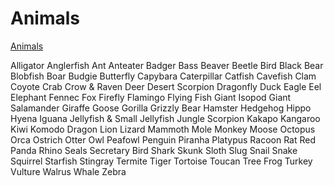 # Animals

[Animals](Animals%201dd816019a9f80a48e74e1a3f1d91fab/Animals%201dd816019a9f81cd8dfbc7fb85f417b2.csv)

Alligator
Anglerfish
Ant
Anteater
Badger
Bass
Beaver
Beetle
Bird
Black Bear
Blobfish
Boar
Budgie
Butterfly
Capybara
Caterpillar
Catfish
Cavefish
Clam
Coyote
Crab
Crow & Raven
Deer
Desert Scorpion
Dragonfly
Duck
Eagle
Eel
Elephant
Fennec Fox
Firefly
Flamingo
Flying Fish
Giant Isopod
Giant Salamander
Giraffe
Goose
Gorilla
Grizzly Bear
Hamster
Hedgehog
Hippo
Hyena
Iguana
Jellyfish & Small Jellyfish
Jungle Scorpion
Kakapo
Kangaroo
Kiwi
Komodo Dragon
Lion
Lizard
Mammoth
Mole
Monkey
Moose
Octopus
Orca
Ostrich
Otter
Owl
Peafowl
Penguin
Piranha
Platypus
Racoon
Rat
Red Panda
Rhino
Seals
Secretary Bird
Shark
Skunk
Sloth
Slug
Snail
Snake
Squirrel
Starfish
Stingray
Termite
Tiger
Tortoise
Toucan
Tree Frog
Turkey
Vulture
Walrus
Whale
Zebra